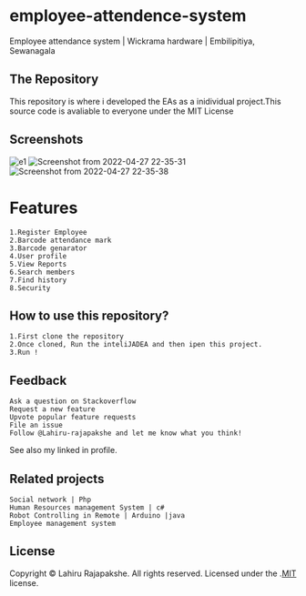 # employee-attendence-system
Employee attendance system | Wickrama hardware | Embilipitiya, Sewanagala

## The Repository

This repository is where i developed the EAs as a inidividual project.This source code is avaliable to everyone under the MIT License


## Screenshots

![e1](https://user-images.githubusercontent.com/66423576/163353123-070ed55f-c059-41e1-a46d-778b9c299a7f.png)
![Screenshot from 2022-04-27 22-35-31](https://user-images.githubusercontent.com/66423576/165580983-70f56dd8-2ab2-402c-acc1-6aca55c5127a.png)
![Screenshot from 2022-04-27 22-35-38](https://user-images.githubusercontent.com/66423576/165580997-d728c42b-ee37-47ec-8d94-5b2a22f50c62.png)



# Features

    1.Register Employee
    2.Barcode attendance mark
    3.Barcode genarator
    4.User profile
    5.View Reports
    6.Search members
    7.Find history
    8.Security
    

## How to use this repository?
    1.First clone the repository
    2.Once cloned, Run the inteliJADEA and then ipen this project.
    3.Run !

## Feedback
    Ask a question on Stackoverflow
    Request a new feature
    Upvote popular feature requests
    File an issue
    Follow @Lahiru-rajapakshe and let me know what you think!

See also my linked in profile.


## Related projects

    Social network | Php
    Human Resources management System | c#
    Robot Controlling in Remote | Arduino |java
    Employee management system


## License
Copyright © Lahiru Rajapakshe. All rights reserved.
Licensed under the .[MIT](https://github.com/lahiru-rajapakshe/employee-attendence-system/blob/master/LICENSE) license.


